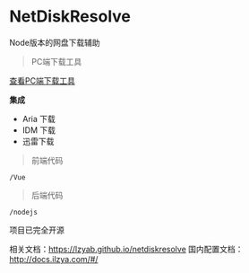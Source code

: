 # NetDiskResolve

Node版本的网盘下载辅助

> PC端下载工具

 [查看PC端下载工具](https://www.ilzya.com/archives/4/) 

 **集成**

- Aria 下载
- IDM 下载
- 迅雷下载

> 前端代码

` /Vue `

>后端代码

` /nodejs `

项目已完全开源

相关文档：https://lzyab.github.io/netdiskresolve
国内配置文档：http://docs.ilzya.com/#/
